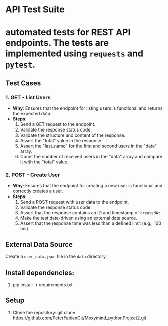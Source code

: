 # API Test Suite
# automated tests for REST API endpoints. The tests are implemented using `requests` and `pytest`.

## Test Cases

### 1. GET - List Users
- **Why**: Ensures that the endpoint for listing users is functional and returns the expected data.
- **Steps**:
  1. Send a GET request to the endpoint.
  2. Validate the response status code.
  3. Validate the structure and content of the response.
  4. Assert the "total" value in the response.
  5. Assert the "last_name" for the first and second users in the "data" array.
  6. Count the number of received users in the "data" array and compare it with the "total" value.

### 2. POST - Create User
- **Why**: Ensures that the endpoint for creating a new user is functional and correctly creates a user.
- **Steps**:
  1. Send a POST request with user data to the endpoint.
  2. Validate the response status code.
  3. Assert that the response contains an ID and timestamp of `createdAt`.
  4. Make the test data-driven using an external data source.
  5. Assert that the response time was less than a defined limit (e.g., 100 ms).
  
## External Data Source
Create a `user_data.json` file in the `data` directory


## Install dependencies:
1. pip install -r requirements.txt  


## Setup

1. Clone the repository:
 git clone https://github.com/PeterFabianGit/Moxymind_pythonProject2.git


